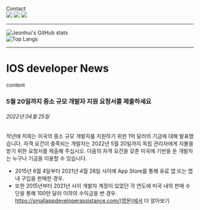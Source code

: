 <!-- 
### MySkills -->
<!-- BootStrap & React.js  
<img src="https://img.shields.io/badge/HTML5-E34F26?style=flat-square&logo=HTML5&logoColor=white"/></a>
 <img src="https://img.shields.io/badge/CSS3-1572B6?style=flat-square&logo=CSS3&logoColor=white"/></a>
 <img src="https://img.shields.io/badge/JavaScript-F7DF1E?style=flat-square&logo=JavaScript&logoColor=white"/></a>
 <img src="https://img.shields.io/badge/React.js-1E8CBE?style=flat-square&logo=JavaScript&logoColor=white"/></a> -->

<!-- Android & IOS  
<img src="https://img.shields.io/badge/Java-007396?style=flat-square&logo=Java&logoColor=white"/></a>
<img src="https://img.shields.io/badge/Swift-F05138?style=flat-square&logo=Swift&logoColor=white"/></a> -->
<!-- 
Languages  
<img src="https://img.shields.io/badge/C-A8B9CC?style=flat-square&logo=C&logoColor=white"/></a>
<img src="https://img.shields.io/badge/C++-00599C?style=flat-square&logo=C%2B%2B&logoColor=white"/></a>
<img src="https://img.shields.io/badge/Python-3776AB?style=flat-square&logo=Python&logoColor=white"/></a>

algorithms  
<img src="https://img.shields.io/badge/Baekjoon-Gold4-gold?style=flat-square&labelColor=004088"/></a> -->

Contact  
[<img src="https://img.shields.io/badge/l06094@gmail.com-EA4335?style=flat-square&logo=Gmail&logoColor=white"/>](l06094@gmail.com)
<a href="dlwjsgml02@naver.com"><img src="https://img.shields.io/badge/dlwjsgml02@naver.com-0ABF53?style=flat-square&logo=Nintendo&logoColor=white"/></a>
<img src="https://img.shields.io/badge/jeon__hui__22-E4405F?style=flat-square&logo=Instagram&logoColor=white"/></a>  

---
![Jeonhui's GitHub stats](https://github-readme-stats.vercel.app/api?username=Jeonhui&show_icons=true&theme=algolia)  
![Top Langs](https://github-readme-stats.vercel.app/api/top-langs/?username=6810779s&layout=compact&theme=algolia)  

---
# IOS developer News  
content
### 5월 20일까지 중소 규모 개발자 지원 요청서를 제출하세요  
###### 2022년 04월 25일  
작년에 저희는 미국의 중소 규모 개발자를 지원하기 위한 1억 달러의 기금에 대해 발표했습니다. 자격 요건이 충족되는 개발자는 2022년 5월 20일까지 독립 관리자에게 지불을 받기 위한 요청서를 제출해 주십시오. 다음의 자격 요건을 갖춘 미국에 기반을 둔 개발자는 누구나 기금을 이용할 수 있습니다.  
* 2015년 6월 4일부터 2021년 4월 26일 사이에 App Store를 통해 유료 앱 또는 앱 내 구입을 판매한 경우.  
* 또한 2015년부터 2021년 사이 개발자 계정이 있었던 각 연도에 미국 내의 판매 수단을 통해 100만 달러 이하의 수익금을 번 경우.  
https://smallappdeveloperassistance.com/(영문)에서 더 알아보기  
